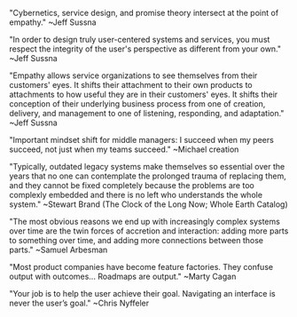 "Cybernetics, service design, and promise theory intersect at the point of empathy." ~Jeff Sussna

"In order to design truly user-centered systems and services, you must respect the integrity of the user's perspective as different from your own." ~Jeff Sussna

"Empathy allows service organizations to see themselves from their customers' eyes. It shifts their attachment to their own products to attachments to how useful they are in their customers' eyes.  It shifts their conception of their underlying business process from one of creation, delivery, and management to one of listening, responding, and adaptation." ~Jeff Sussna

"Important mindset shift for middle managers: I succeed when my peers succeed, not just when my teams succeed." ~Michael creation

"Typically, outdated legacy systems make themselves so essential over the years that no one can contemplate the prolonged trauma of replacing them, and they cannot be fixed completely because the problems are too complexly embedded and there is no left who understands the whole system." ~Stewart Brand (The Clock of the Long Now; Whole Earth Catalog)

"The most obvious reasons we end up with increasingly complex systems over time are the twin forces of accretion and interaction: adding more parts to something over time, and adding more connections between those parts." ~Samuel Arbesman

"Most product companies have become feature factories. They confuse output with outcomes... Roadmaps are output." ~Marty Cagan

"Your job is to help the user achieve their goal. Navigating an interface is never the user’s goal." ~Chris Nyffeler
